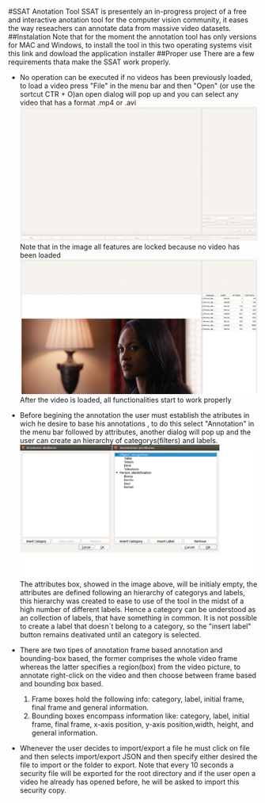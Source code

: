 #SSAT Anotation Tool
SSAT is presentely an in-progress project of a free and interactive anotation tool for the computer vision community, it eases
the way reseachers can annotate data from massive video datasets.
##Instalation
Note that for the moment the annotation tool has only versions for MAC and Windows, to install the tool in this two operating systems
visit this link and dowload the application installer <insert link here>
##Proper use
There are a few requirements thata make the SSAT work properly.
  * No operation can be executed if no videos has been previously loaded, to load a video press "File" in the menu bar and then "Open"
  (or use the sortcut CTR + O)an open dialog will pop up and you can select any video that has a format .mp4 or .avi
  ![Alt text](/images/image1.png?raw=true "SSAT screen with no loaded video")
  Note that in the image all features are locked because no video has been loaded
  ![Alt text](/images/image2.png?raw=true "SSAT screen with a loaded video")
  After the video is loaded, all functionalities start to work properly
  
  * Before begining the annotation the user must establish the atributes in wich he desire to base his annotations , to do this select
  "Annotation" in the menu bar followed by attributes, another dialog will pop up and the user can create an hierarchy of 
  categorys(filters) and labels.
  ![Alt text](/images/image3.png?raw=true "Attributes screen")
  The attributes box, showed in the image above, will be initialy empty, the attributes are defined following an hierarchy of categorys and labels, this hierarchy was created to ease to use of the tool in the midst of a high number of different labels.
  Hence  a category can be understood as an collection of labels, that have something in common. It is not possible to create a label that doesn´t belong to a category, so the "insert label" button remains deativated until an category is selected.
  * There are two tipes of annotation frame based annotation and bounding-box based, the former comprises the whole video frame
  whereas the latter specifies a region(box) from the video picture, to annotate right-click on the video and then choose between frame based
  and bounding box based.
    1. Frame boxes hold the following info: category, label, initial frame, final frame and general information.  
    2. Bounding boxes encompass information like: category, label, initial frame, final frame, x-axis position, y-axis position,width, height, and general information.
      
   * Whenever the user decides to import/export a file he must click on file and then selects import/export JSON and then specify
   either desired the file to import or the folder to export. Note that every 10 seconds a security file will be exported for the root
   directory and if the user open a video he already has opened before, he will be asked to import this security copy.
